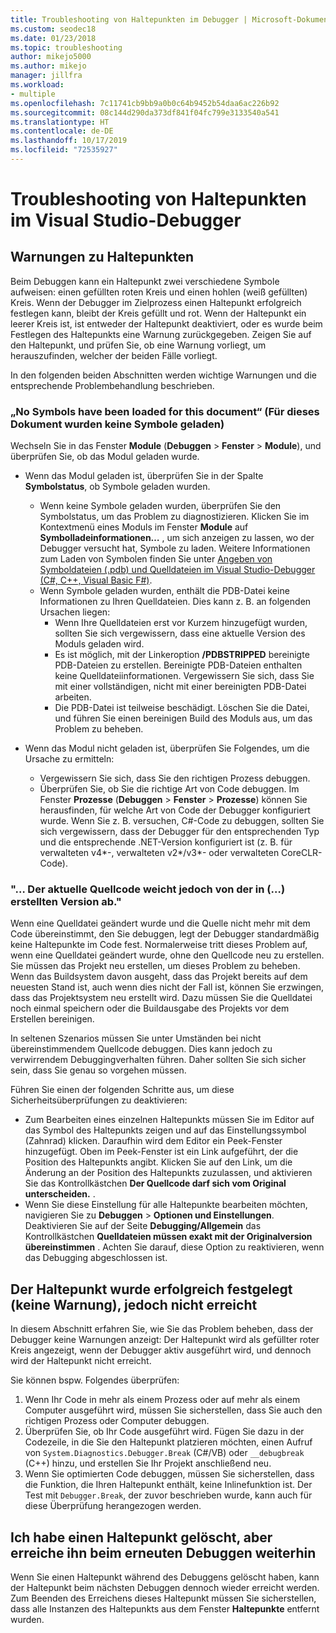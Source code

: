 ```yaml
---
title: Troubleshooting von Haltepunkten im Debugger | Microsoft-Dokumentation
ms.custom: seodec18
ms.date: 01/23/2018
ms.topic: troubleshooting
author: mikejo5000
ms.author: mikejo
manager: jillfra
ms.workload:
- multiple
ms.openlocfilehash: 7c11741cb9bb9a0b0c64b9452b54daa6ac226b92
ms.sourcegitcommit: 08c144d290da373df841f04fc799e3133540a541
ms.translationtype: HT
ms.contentlocale: de-DE
ms.lasthandoff: 10/17/2019
ms.locfileid: "72535927"
---
```

# <a name="troubleshoot-breakpoints-in-the-visual-studio-debugger"></a>Troubleshooting von Haltepunkten im Visual Studio-Debugger

## <a name="breakpoint-warnings"></a>Warnungen zu Haltepunkten

Beim Debuggen kann ein Haltepunkt zwei verschiedene Symbole aufweisen: einen gefüllten roten Kreis und einen hohlen (weiß gefüllten) Kreis. Wenn der Debugger im Zielprozess einen Haltepunkt erfolgreich festlegen kann, bleibt der Kreis gefüllt und rot. Wenn der Haltepunkt ein leerer Kreis ist, ist entweder der Haltepunkt deaktiviert, oder es wurde beim Festlegen des Haltepunkts eine Warnung zurückgegeben. Zeigen Sie auf den Haltepunkt, und prüfen Sie, ob eine Warnung vorliegt, um herauszufinden, welcher der beiden Fälle vorliegt.

In den folgenden beiden Abschnitten werden wichtige Warnungen und die entsprechende Problembehandlung beschrieben.

### <a name="no-symbols-have-been-loaded-for-this-document"></a>„No Symbols have been loaded for this document“ (Für dieses Dokument wurden keine Symbole geladen)

Wechseln Sie in das Fenster **Module** (**Debuggen** > **Fenster** > **Module**), und überprüfen Sie, ob das Modul geladen wurde.
* Wenn das Modul geladen ist, überprüfen Sie in der Spalte **Symbolstatus**, ob Symbole geladen wurden.
  * Wenn keine Symbole geladen wurden, überprüfen Sie den Symbolstatus, um das Problem zu diagnostizieren. Klicken Sie im Kontextmenü eines Moduls im Fenster **Module** auf **Symbolladeinformationen…** , um sich anzeigen zu lassen, wo der Debugger versucht hat, Symbole zu laden. Weitere Informationen zum Laden von Symbolen finden Sie unter [Angeben von Symboldateien (.pdb) und Quelldateien im Visual Studio-Debugger (C#, C++, Visual Basic F#)](../debugger/specify-symbol-dot-pdb-and-source-files-in-the-visual-studio-debugger.md).
  * Wenn Symbole geladen wurden, enthält die PDB-Datei keine Informationen zu Ihren Quelldateien. Dies kann z. B. an folgenden Ursachen liegen:
    * Wenn Ihre Quelldateien erst vor Kurzem hinzugefügt wurden, sollten Sie sich vergewissern, dass eine aktuelle Version des Moduls geladen wird.
    * Es ist möglich, mit der Linkeroption **/PDBSTRIPPED** bereinigte PDB-Dateien zu erstellen. Bereinigte PDB-Dateien enthalten keine Quelldateiinformationen. Vergewissern Sie sich, dass Sie mit einer vollständigen, nicht mit einer bereinigten PDB-Datei arbeiten.
    * Die PDB-Datei ist teilweise beschädigt. Löschen Sie die Datei, und führen Sie einen bereinigen Build des Moduls aus, um das Problem zu beheben.

* Wenn das Modul nicht geladen ist, überprüfen Sie Folgendes, um die Ursache zu ermitteln:
  * Vergewissern Sie sich, dass Sie den richtigen Prozess debuggen.
  * Überprüfen Sie, ob Sie die richtige Art von Code debuggen. Im Fenster **Prozesse** (**Debuggen** > **Fenster** > **Prozesse**) können Sie herausfinden, für welche Art von Code der Debugger konfiguriert wurde. Wenn Sie z. B. versuchen, C#-Code zu debuggen, sollten Sie sich vergewissern, dass der Debugger für den entsprechenden Typ und die entsprechende .NET-Version konfiguriert ist (z. B. für verwalteten v4\*-, verwalteten v2\*/v3\*- oder verwalteten CoreCLR-Code).

### <a name="-the-current-source-code-is-different-from-the-version-built-into"></a>"… Der aktuelle Quellcode weicht jedoch von der in (…) erstellten Version ab."

Wenn eine Quelldatei geändert wurde und die Quelle nicht mehr mit dem Code übereinstimmt, den Sie debuggen, legt der Debugger standardmäßig keine Haltepunkte im Code fest. Normalerweise tritt dieses Problem auf, wenn eine Quelldatei geändert wurde, ohne den Quellcode neu zu erstellen. Sie müssen das Projekt neu erstellen, um dieses Problem zu beheben. Wenn das Buildsystem davon ausgeht, dass das Projekt bereits auf dem neuesten Stand ist, auch wenn dies nicht der Fall ist, können Sie erzwingen, dass das Projektsystem neu erstellt wird. Dazu müssen Sie die Quelldatei noch einmal speichern oder die Buildausgabe des Projekts vor dem Erstellen bereinigen.

In seltenen Szenarios müssen Sie unter Umständen bei nicht übereinstimmendem Quellcode debuggen. Dies kann jedoch zu verwirrendem Debuggingverhalten führen. Daher sollten Sie sich sicher sein, dass Sie genau so vorgehen müssen.

Führen Sie einen der folgenden Schritte aus, um diese Sicherheitsüberprüfungen zu deaktivieren:
* Zum Bearbeiten eines einzelnen Haltepunkts müssen Sie im Editor auf das Symbol des Haltepunkts zeigen und auf das Einstellungssymbol (Zahnrad) klicken. Daraufhin wird dem Editor ein Peek-Fenster hinzugefügt. Oben im Peek-Fenster ist ein Link aufgeführt, der die Position des Haltepunkts angibt. Klicken Sie auf den Link, um die Änderung an der Position des Haltepunkts zuzulassen, und aktivieren Sie das Kontrollkästchen **Der Quellcode darf sich vom Original unterscheiden.** .
* Wenn Sie diese Einstellung für alle Haltepunkte bearbeiten möchten, navigieren Sie zu **Debuggen** > **Optionen und Einstellungen**. Deaktivieren Sie auf der Seite **Debugging/Allgemein** das Kontrollkästchen **Quelldateien müssen exakt mit der Originalversion übereinstimmen** . Achten Sie darauf, diese Option zu reaktivieren, wenn das Debugging abgeschlossen ist.

## <a name="the-breakpoint-was-successfully-set-no-warning-but-didnt-hit"></a>Der Haltepunkt wurde erfolgreich festgelegt (keine Warnung), jedoch nicht erreicht

In diesem Abschnitt erfahren Sie, wie Sie das Problem beheben, dass der Debugger keine Warnungen anzeigt: Der Haltepunkt wird als gefüllter roter Kreis angezeigt, wenn der Debugger aktiv ausgeführt wird, und dennoch wird der Haltepunkt nicht erreicht.

Sie können bspw. Folgendes überprüfen:
1. Wenn Ihr Code in mehr als einem Prozess oder auf mehr als einem Computer ausgeführt wird, müssen Sie sicherstellen, dass Sie auch den richtigen Prozess oder Computer debuggen.
2. Überprüfen Sie, ob Ihr Code ausgeführt wird. Fügen Sie dazu in der Codezeile, in die Sie den Haltepunkt platzieren möchten, einen Aufruf von `System.Diagnostics.Debugger.Break` (C#/VB) oder `__debugbreak` (C++) hinzu, und erstellen Sie Ihr Projekt anschließend neu.
3. Wenn Sie optimierten Code debuggen, müssen Sie sicherstellen, dass die Funktion, die Ihren Haltepunkt enthält, keine Inlinefunktion ist. Der Test mit `Debugger.Break`, der zuvor beschrieben wurde, kann auch für diese Überprüfung herangezogen werden.

## <a name="i-deleted-a-breakpoint-but-i-continue-to-hit-it-when-i-start-debugging-again"></a>Ich habe einen Haltepunkt gelöscht, aber erreiche ihn beim erneuten Debuggen weiterhin

Wenn Sie einen Haltepunkt während des Debuggens gelöscht haben, kann der Haltepunkt beim nächsten Debuggen dennoch wieder erreicht werden. Zum Beenden des Erreichens dieses Haltepunkt müssen Sie sicherstellen, dass alle Instanzen des Haltepunkts aus dem Fenster **Haltepunkte** entfernt wurden.
